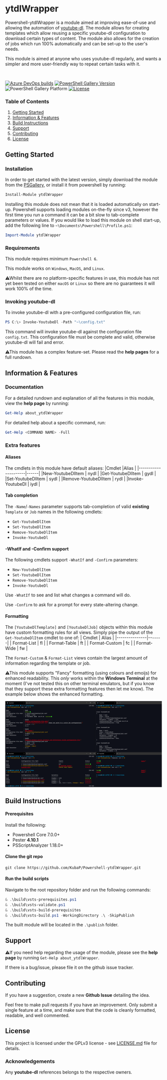 # ytdlWrapper
Powershell-ytdlWrapper is a module aimed at improving ease-of-use and allowing the automation of [youtube-dl](https://github.com/ytdl-org/youtube-dl). The module allows for creating templates which allow reusing a specific youtube-dl configuration to download certain types of content. The module also allows for the creation of jobs which run 100% automatically and can be set-up to the user's needs.

This module is aimed at anyone who uses youtube-dl regularly, and wants a simpler and more user-friendly way to repeat certain tasks with it.

<br>

[![Azure DevOps builds](https://img.shields.io/azure-devops/build/kubap999/02b7a52c-1cef-45ba-9f2a-3592446e6e14/17?label=latest&logo=azure-pipelines)](https://dev.azure.com/KubaP999/ytdlWrapper/_build?definitionId=17)
[![PowerShell Gallery Version](https://img.shields.io/powershellgallery/v/ytdlWrapper?logo=powershell&logoColor=white)](https://www.powershellgallery.com/packages/ytdlWrapper)
![PowerShell Gallery Platform](https://img.shields.io/powershellgallery/p/ytdlWrapper)
[![License](https://img.shields.io/badge/license-GPLv3-blue)](./LICENSE)

### Table of Contents
1. [Getting Started](#getting-started)
2. [Information & Features](#information--features)
3. [Build Instructions](#build-instructions)
4. [Support](#support)
5. [Contributing](#contributing)
6. [License](#license)

## Getting Started
### Installation
In order to get started with the latest version, simply download the module from the [PSGallery](https://www.powershellgallery.com/packages/ytdlWrapper), or install it from powershell by running:
```powershell
Install-Module ytdlWrapper
```
Installing this module does not mean that it is loaded automatically on start-up. Powershell supports loading modules on-the-fly since v3, however the first time you run a command it can be a bit slow to tab-complete parameters or values. If you would like to load this module on shell start-up, add the following line to `~\Documents\Powershell\Profile.ps1`:
```powershell
Import-Module ytdlWrapper
```

### Requirements
This module requires minimum `Powershell 6`.

This module works on `Windows`, `MacOS`, and `Linux`. 

⚠Whilst there are no platform-specific features in use, this module has not yet been tested on either `macOS` or `Linux` so there are no guarantees it will work 100% of the time.

### Invoking youtube-dl
To invoke youtube-dl with a pre-configured configuration file, run:
```powershell
PS C:\> Invoke-YoutubeDl -Path "~\config.txt"
```
This command will invoke youtube-dl against the configuration file 
`config.txt`. This configuration file must be complete and valid, otherwise
youtube-dl will fail and error.

⚠This module has a complex feature-set. Please read the **help pages** for a full rundown.

## Information & Features
### Documentation
For a detailed rundown and explanation of all the features in this module, view the **help page** by running:
```powershell
Get-Help about_ytdlWrapper
```
For detailed help about a specific command, run:
```powershell
Get-Help <COMMAND NAME> -Full
```

### Extra features
#### Aliases
The cmdlets in this module have default aliases:
|Cmdlet  	          |Alias |
|---------------------|------|
|New-YoutubeDlItem    | nydl |
|Get-YoutubeDlItem    | gydl |
|Set-YoutubeDlItem    | sydl |
|Remove-YoutubeDlItem | rydl |
|Invoke-YoutubeDl     | iydl |

#### Tab completion
The `-Name`/`-Names` parameter supports tab-completion of valid **existing** `Template` or `Job` names in the following cmdlets:
- `Get-YoutubeDlItem`
- `Set-YoutubeDlItem`
- `Remove-YoutubeDlItem`
- `Invoke-YoutubeDl`

#### -WhatIf and -Confirm support
The following cmdlets support `-WhatIf` and `-Confirm` parameters:
- `New-YoutubeDlItem`
- `Set-YoutubeDlItem`
- `Remove-YoutubeDlItem`
- `Invoke-YoutubeDl`

Use `-WhatIf` to see and list what changes a command will do.

Use `-Confirm` to ask for a prompt for every state-altering change.

#### Formatting
The `[YoutubeDlTemplate]` and `[YoutubeDlJob]` objects within this module have custom formatting rules for all views. Simply pipe the output of the `Get-YoutubeDlItem` cmdlet to one of:
| Cmdlet        | Alias |
|---------------|-------|
| Format-List   |  fl   |
| Format-Table  |  ft   |
| Format-Custom |  fc   |
| Format-Wide   |  fw   |

The `Format-Custom` & `Format-List` views contain the largest amount of information regarding the template or job.

⚠This module supports "Fancy" formatting (using colours and emoijs) for enhanced readability. This *only* works within the **Windows Terminal** at the moment (I've not tested this on other terminal emulators, but if you know that they support these extra formatting features then let me know). The example below shows the enhanced formatting.

![Example](./example.png)

## Build Instructions
#### Prerequisites
Install the following:
- Powershell Core 7.0.0+
- Pester **4.10.1**
- PSScriptAnalyzer 1.18.0+

#### Clone the git repo
```
git clone https://github.com/KubaP/Powershell-ytdlWrapper.git
```

#### Run the build scripts
Navigate to the root repository folder and run the following commands:
```powershell
& .\build\vsts-prerequisites.ps1
& .\build\vsts-validate.ps1
& .\build\vsts-build-prerequisites
& .\build\vsts-build.ps1 -WorkingDirectory .\ -SkipPublish
```
The built module will be located in the `.\publish` folder.

## Support
⚠If you need help regarding the usage of the module, please see the **help page** by running `Get-Help about_ytdlWrapper`.

If there is a bug/issue, please file it on the github issue tracker.

## Contributing
If you have a suggestion, create a new **Github Issue** detailing the idea.

Feel free to make pull requests if you have an improvement. Only submit a single feature at a time, and make sure that the code is cleanly formatted, readable, and well commented.

## License 
This project is licensed under the GPLv3 license - see [LICENSE.md](./LICENSE) file for details.

### Acknowledgements
Any **youtube-dl** references belongs to the respective owners.

